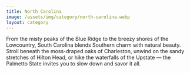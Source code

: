 ```yaml
---
title: North Carolina
image: /assets/img/category/north-carolina.webp
layout: category
---
```


From the misty peaks of the Blue Ridge to the breezy shores of the Lowcountry,
South Carolina blends Southern charm with natural beauty. Stroll beneath the
moss-draped oaks of Charleston, unwind on the sandy stretches of Hilton Head, or
hike the waterfalls of the Upstate — the Palmetto State invites you to slow down
and savor it all.
